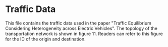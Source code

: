 # Traffic Data

This file contains the traffic data used in the paper "Traffic Equilibrium Considering Heterogeneity across Electric Vehicles". The topology of the transportation network is shown in figure 11. Readers can refer to this figure for the ID of the origin and destination.
